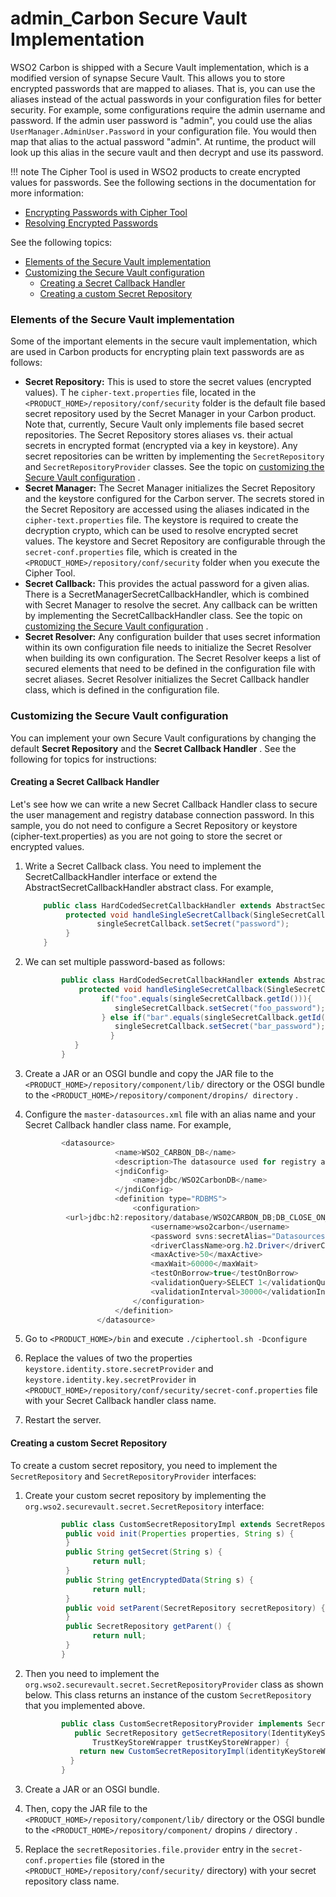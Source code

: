 # admin\_Carbon Secure Vault Implementation

WSO2 Carbon is shipped with a Secure Vault implementation, which is a modified version of synapse Secure Vault. This allows you to store encrypted passwords that are mapped to aliases. That is, you can use the aliases instead of the actual passwords in your configuration files for better security. For example, some configurations require the admin username and password. If the admin user password is "admin", you could use the alias `UserManager.AdminUser.Password` in your configuration file. You would then map that alias to the actual password "admin". At runtime, the product will look up this alias in the secure vault and then decrypt and use its password.

!!! note
The Cipher Tool is used in WSO2 products to create encrypted values for passwords. See the following sections in the documentation for more information:

-   [Encrypting Passwords with Cipher Tool](https://docs.wso2.com/display/ADMIN44x/Encrypting+Passwords+with+Cipher+Tool)
-   [Resolving Encrypted Passwords](https://docs.wso2.com/display/ADMIN44x/Resolving+Encrypted+Passwords)


See the following topics:

-   [Elements of the Secure Vault implementation](#admin_CarbonSecureVaultImplementation-ElementsoftheSecureVaultimplementation)
-   [Customizing the Secure Vault configuration](#admin_CarbonSecureVaultImplementation-CustomizingtheSecureVaultconfiguration)
    -   [Creating a Secret Callback Handler](#admin_CarbonSecureVaultImplementation-CreatingaSecretCallbackHandler)
    -   [Creating a custom Secret Repository](#admin_CarbonSecureVaultImplementation-CreatingacustomSecretRepository)

### Elements of the Secure Vault implementation

Some of the important elements in the secure vault implementation, which are used in Carbon products for encrypting plain text passwords are as follows:

-   **Secret Repository:** This is used to store the secret values (encrypted values). T he `cipher-text.properties` file, located in the `<PRODUCT_HOME>/repository/conf/security` folder is the default file based secret repository used by the Secret Manager in your Carbon product. Note that, currently, Secure Vault only implements file based secret repositories. The Secret Repository stores aliases vs. their actual secrets in encrypted format (encrypted via a key in keystore). Any secret repositories can be written by implementing the `SecretRepository` and `SecretRepositoryProvider` classes. See the topic on [customizing the Secure Vault configuration](#admin_CarbonSecureVaultImplementation-CustomizingtheSecureVaultconfiguration) .
-   **Secret Manager:** The Secret Manager initializes the Secret Repository and the keystore configured for the Carbon server. The secrets stored in the Secret Repository are accessed using the aliases indicated in the `cipher-text.properties` file. The keystore is required to create the decryption crypto, which can be used to resolve encrypted secret values. The keystore and Secret Repository are configurable through the `secret-conf.properties` file, which is created in the `<PRODUCT_HOME>/repository/conf/security` folder when you execute the Cipher Tool.
-   **Secret Callback:** This provides the actual password for a given alias. There is a SecretManagerSecretCallbackHandler, which is combined with Secret Manager to resolve the secret. Any callback can be written by implementing the SecretCallbackHandler class. See the topic on [customizing the Secure Vault configuration](#admin_CarbonSecureVaultImplementation-CustomizingtheSecureVaultconfiguration) .
-   **Secret Resolver:** Any configuration builder that uses secret information within its own configuration file needs to initialize the Secret Resolver when building its own configuration. The Secret Resolver keeps a list of secured elements that need to be defined in the configuration file with secret aliases. Secret Resolver initializes the Secret Callback handler class, which is defined in the configuration file.

### Customizing the Secure Vault configuration

You can implement your own Secure Vault configurations by changing the default **Secret Repository** and the **Secret Callback Handler** . See the following for topics for instructions:

#### Creating a Secret Callback Handler

Let's see how we can write a new Secret Callback Handler class to secure the user management and registry database connection password. In this sample, you do not need to configure a Secret Repository or keystore (cipher-text.properties) as you are not going to store the secret or encrypted values.

1.  Write a Secret Callback class. You need to implement the SecretCallbackHandler interface or extend the AbstractSecretCallbackHandler abstract class. For example,

    ``` java
        public class HardCodedSecretCallbackHandler extends AbstractSecretCallbackHandler {
             protected void handleSingleSecretCallback(SingleSecretCallback singleSecretCallback) {
                    singleSecretCallback.setSecret("password");
             }
        }
    ```

2.  We can set multiple password-based as follows:

    ``` java
            public class HardCodedSecretCallbackHandler extends AbstractSecretCallbackHandler {
                protected void handleSingleSecretCallback(SingleSecretCallback singleSecretCallback) {
                     if("foo".equals(singleSecretCallback.getId())){
                        singleSecretCallback.setSecret("foo_password");
                     } else if("bar".equals(singleSecretCallback.getId())){
                        singleSecretCallback.setSecret("bar_password");
                       }
               }
            }
    ```

3.  Create a JAR or an OSGI bundle and copy the JAR file to the `<PRODUCT_HOME>/repository/component/lib/` directory or the OSGI bundle to the `<PRODUCT_HOME>/repository/component/dropins/ directory` .
4.  Configure the `master-datasources.xml` file with an alias name and your Secret Callback handler class name. For example,

    ``` java
            <datasource>
                        <name>WSO2_CARBON_DB</name>
                        <description>The datasource used for registry and user manager</description>
                        <jndiConfig>
                            <name>jdbc/WSO2CarbonDB</name>
                        </jndiConfig>
                        <definition type="RDBMS">
                            <configuration>
             <url>jdbc:h2:repository/database/WSO2CARBON_DB;DB_CLOSE_ON_EXIT=FALSE;LOCK_TIMEOUT=60000</url>
                                <username>wso2carbon</username>
                                <password svns:secretAlias="Datasources.WSO2_CARBON_DB.Configuration.Password">password</password>
                                <driverClassName>org.h2.Driver</driverClassName>
                                <maxActive>50</maxActive>
                                <maxWait>60000</maxWait>
                                <testOnBorrow>true</testOnBorrow>
                                <validationQuery>SELECT 1</validationQuery>
                                <validationInterval>30000</validationInterval>
                            </configuration>
                        </definition>
                    </datasource>
    ```

5.  Go to `<PRODUCT_HOME>/bin` and execute `./ciphertool.sh -Dconfigure`

6.  Replace the values of two the properties `keystore.identity.store.secretProvider` and `keystore.identity.key.secretProvider` in `<PRODUCT_HOME>/repository/conf/security/secret-conf.properties` file with your Secret Callback handler class name.

7.  Restart the server.

#### Creating a custom Secret Repository

To create a custom secret repository, you need to implement the `SecretRepository` and `SecretRepositoryProvider` interfaces:

1.  Create your custom secret repository by implementing the `org.wso2.securevault.secret.SecretRepository` interface:

    ``` java
            public class CustomSecretRepositoryImpl extends SecretRepository {
             public void init(Properties properties, String s) {
             }
             public String getSecret(String s) {
                   return null;
             }
             public String getEncryptedData(String s) {
                   return null;
             }
             public void setParent(SecretRepository secretRepository) {
             }
             public SecretRepository getParent() {
                   return null;
             }
            } 
    ```

2.  Then you need to implement the `org.wso2.securevault.secret.SecretRepositoryProvider` class as shown below. This class returns an instance of the custom `SecretRepository` that you implemented above.

    ``` java
            public class CustomSecretRepositoryProvider implements SecretRepositoryProvider {
               public SecretRepository getSecretRepository(IdentityKeyStoreWrapper identityKeyStoreWrapper,
                   TrustKeyStoreWrapper trustKeyStoreWrapper) {
                return new CustomSecretRepositoryImpl(identityKeyStoreWrapper, trustKeyStoreWrapper);
              }
            } 
    ```

3.  Create a JAR or an OSGI bundle.

4.  Then, copy the JAR file to the `<PRODUCT_HOME>/repository/component/lib/` directory or the OSGI bundle to the `<PRODUCT_HOME>/repository/component/` dropins `/` directory .

5.  Replace the `secretRepositories.file.provider` entry in the `secret-conf.properties` file (stored in the `<PRODUCT_HOME>/repository/conf/security/` directory) with your secret repository class name.


